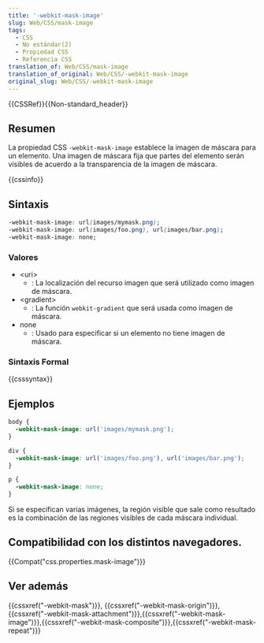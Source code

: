 ```yaml
---
title: '-webkit-mask-image'
slug: Web/CSS/mask-image
tags:
  - CSS
  - No estándar(2)
  - Propiedad CSS
  - Referencia CSS
translation_of: Web/CSS/mask-image
translation_of_original: Web/CSS/-webkit-mask-image
original_slug: Web/CSS/-webkit-mask-image
---
```


{{CSSRef}}{{Non-standard_header}}

## Resumen

La propiedad CSS `-webkit-mask-image` establece la imagen de máscara para un elemento. Una imagen de máscara fija que partes del elemento serán visibles de acuerdo a la transparencia de la imagen de máscara.

{{cssinfo}}

## Sintaxis

```css
-webkit-mask-image: url(images/mymask.png);
-webkit-mask-image: url(images/foo.png), url(images/bar.png);
-webkit-mask-image: none;
```

### Valores

- \<uri>
  - : La localización del recurso imagen que será utilizado como imagen de máscara.
- \<gradient>
  - : La función `webkit-gradient` que será usada como imagen de máscara.
- none
  - : Usado para especificar si un elemento no tiene imagen de máscara.

### Sintaxis Formal

{{csssyntax}}

## Ejemplos

```css
body {
  -webkit-mask-image: url('images/mymask.png');
}

div {
  -webkit-mask-image: url('images/foo.png'), url('images/bar.png');
}

p {
  -webkit-mask-image: none;
}
```

Si se especifican varias imágenes, la región visible que sale como resultado es la combinación de las regiones visibles de cada máscara individual.

## Compatibilidad con los distintos navegadores.

{{Compat("css.properties.mask-image")}}

## Ver además

{{cssxref("-webkit-mask")}}, {{cssxref("-webkit-mask-origin")}}, {{cssxref("-webkit-mask-attachment")}},{{cssxref("-webkit-mask-image")}},{{cssxref("-webkit-mask-composite")}},{{cssxref("-webkit-mask-repeat")}}

